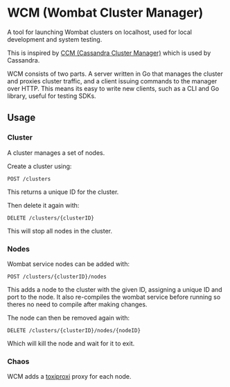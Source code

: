 # WCM (Wombat Cluster Manager)

A tool for launching Wombat clusters on localhost, used for local development
and system testing.

This is inspired by [CCM (Cassandra Cluster Manager)](https://github.com/riptano/ccm)
which is used by Cassandra.

WCM consists of two parts. A server written in Go that manages the cluster and
proxies cluster traffic, and a client issuing commands to the manager over HTTP.
This means its easy to write new clients, such as a CLI and Go library, useful
for testing SDKs.

## Usage

### Cluster
A cluster manages a set of nodes.

Create a cluster using:
```
POST /clusters
```
This returns a unique ID for the cluster.

Then delete it again with:
```
DELETE /clusters/{clusterID}
```
This will stop all nodes in the cluster.

### Nodes
Wombat service nodes can be added with:
```
POST /clusters/{clusterID}/nodes
```
This adds a node to the cluster with the given ID, assigning a unique ID and
port to the node. It also re-compiles the wombat service before running so
theres no need to compile after making changes.

The node can then be removed again with:
```
DELETE /clusters/{clusterID}/nodes/{nodeID}
```
Which will kill the node and wait for it to exit.

### Chaos
WCM adds a [toxiproxi](https://github.com/Shopify/toxiproxy) proxy for each
node.

